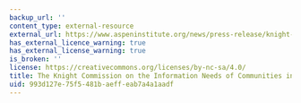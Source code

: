 ```yaml
---
backup_url: ''
content_type: external-resource
external_url: https://www.aspeninstitute.org/news/press-release/knight-commission-information-needs-communities-democracy-warns-second-class-citizen/
has_external_licence_warning: true
has_external_license_warning: true
is_broken: ''
license: https://creativecommons.org/licenses/by-nc-sa/4.0/
title: The Knight Commission on the Information Needs of Communities in a Democracy
uid: 993d127e-75f5-481b-aeff-eab7a4a1aadf
---
```

